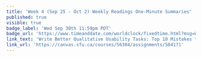 ```yaml
---
title: 'Week 4 (Sep 25 - Oct 2) Weekly Readings One-Minute Summaries'
published: true
visible: true
badge_label: 'Wed Sep 30th 11:59pm PDT'
badge_url: 'https://www.timeanddate.com/worldclock/fixedtime.html?msg=Week+2+%28Sep+12+-+18%29+Weekly+Readings+One-Minute+Summaries+Due+Date&iso=20200930T2359&p1=256'
link_text: 'Write Better Qualitative Usability Tasks: Top 10 Mistakes to Avoid'
link_url: 'https://canvas.sfu.ca/courses/56304/assignments/504171'
---
```


